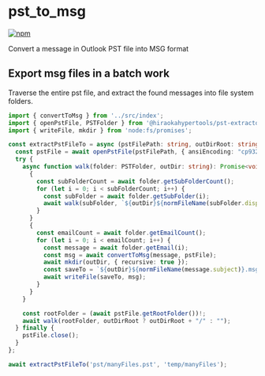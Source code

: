 # pst_to_msg

[![npm](https://img.shields.io/npm/v/@hiraokahypertools/pst_to_msg)](https://www.npmjs.com/package/@hiraokahypertools/pst_to_msg)

Convert a message in Outlook PST file into MSG format

## Export msg files in a batch work

Traverse the entire pst file, and extract the found messages into file system folders.

```ts
import { convertToMsg } from '../src/index';
import { openPstFile, PSTFolder } from '@hiraokahypertools/pst-extractor';
import { writeFile, mkdir } from 'node:fs/promises';

const extractPstFileTo = async (pstFilePath: string, outDirRoot: string): Promise<void> => {
  const pstFile = await openPstFile(pstFilePath, { ansiEncoding: "cp932", });
  try {
    async function walk(folder: PSTFolder, outDir: string): Promise<void> {
      {
        const subFolderCount = await folder.getSubFolderCount();
        for (let i = 0; i < subFolderCount; i++) {
          const subFolder = await folder.getSubFolder(i);
          await walk(subFolder, `${outDir}${normFileName(subFolder.displayName)}/`);
        }
      }
      {
        const emailCount = await folder.getEmailCount();
        for (let i = 0; i < emailCount; i++) {
          const message = await folder.getEmail(i);
          const msg = await convertToMsg(message, pstFile);
          await mkdir(outDir, { recursive: true });
          const saveTo = `${outDir}${normFileName(message.subject)}.msg`;
          await writeFile(saveTo, msg);
        }
      }
    }

    const rootFolder = (await pstFile.getRootFolder())!;
    await walk(rootFolder, outDirRoot ? outDirRoot + "/" : "");
  } finally {
    pstFile.close();
  }
};

await extractPstFileTo('pst/manyFiles.pst', 'temp/manyFiles');
```
